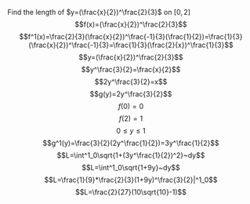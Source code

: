 Find the length of $y=(\frac{x}{2})^\frac{2}{3}$ on $[0,2]$
$$f(x)=(\frac{x}{2})^\frac{2}{3}$$
$$f^1(x)=\frac{2}{3}(\frac{x}{2})^\frac{-1}{3}(\frac{1}{2})=\frac{1}{3}(\frac{x}{2})^\frac{-1}{3}=\frac{1}{3}(\frac{2}{x})^\frac{1}{3}$$
$$y=(\frac{x}{2})^\frac{2}{3}$$
$$y^\frac{3}{2}=\frac{x}{2}$$
$$2y^\frac{3}{2}=x$$
$$g(y)=2y^\frac{3}{2}$$
$$f(0)=0$$
$$f(2)=1$$
$$0\leq y\leq1$$
$$g^1(y)=\frac{3}{2}(2y^\frac{1}{2})=3y^\frac{1}{2}$$
$$L=\int^1_0\sqrt{1+(3y^\frac{1}{2})^2}~dy$$
$$L=\int^1_0\sqrt{1+9y}~dy$$
$$L=\frac{1}{9}*\frac{2}{3}(1+9y)^\frac{3}{2}|^1_0$$
$$L=\frac{2}{27}(10\sqrt{10}-1)$$